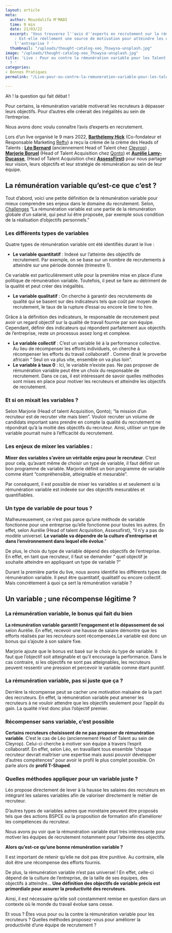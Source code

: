 ```yaml
---
layout: article
meta:
  author: Mouzdalifa M'MADI
  time: 9 min
  date: 21/03/22
  excerpt: 'Vous trouverez l''avis d''experts en recrutement sur la rémunération variable
    : Est-elle réellement une source de motivation pour atteindre les objectifs de
    l''entreprise ? '
  thumbnail: "/uploads/thought-catalog-xeo_7hswysa-unsplash.jpg"
image: "/uploads/thought-catalog-xeo_7hswysa-unsplash.jpg"
title: 'Live : Pour ou contre la rémunération variable pour les Talent Acquisition
  ? '
categories:
- Bonnes Pratiques
permalink: "/Live-pour-ou-contre-la-remuneration-variable-pour-les-talent-acquisition-?/"

---
```

Ah ! la question qui fait débat !

Pour certains, la rémunération variable motiverait les recruteurs à dépasser leurs objectifs. Pour d’autres elle créerait des inégalités au sein de l’entreprise.

Nous avons donc voulu connaître l’avis d’experts en recrutement.

Lors d’un live organisé le 9 mars 2022, [**Barthélemy Hick**](https://www.linkedin.com/in/barthelemyhick/ "Barthélemy Hick Profil Linkedin") (Co-fondateur et Responsable Marketing [Refty](https://refty.co/ "Site Refty")) a reçu la crème de la crème des Heads of Talents : [**Léo Bernard**](https://www.linkedin.com/in/leo-recrutement/ "Léo Bernard Profil Linkedin") (anciennement Head of Talent chez [Cleyrop](https://cleyrop.com/ "Site Cleyrop ")) , [**Marjorie Boruel**](https://www.linkedin.com/in/boruelmarjorie/ "Marjorie Boruel Profil Linkedin") (Head of Talent Acquisition chez [Qonto](https://qonto.com/fr "Site Qonto")) et [**Aurélie Lamy-Ducasse**](https://www.linkedin.com/in/aurelie-lamy-ducasse/ "Aurélie Lamy-Ducasse Profil Linkedin"), (Head of Talent Acquisition chez [**AssessFirst**](https://www.assessfirst.com/fr/ "Site Assessfirst")**)** pour nous partager leur vision, leurs objectifs et leur stratégie de rémunération au sein de leur équipe.

## La rémunération variable qu’est-ce que c’est ?

Tout d’abord, voici une petite définition de la rémunération variable pour mieux comprendre ses enjeux dans le domaine du recrutement. Selon, [Challenges](https://www.challenges.fr/tag_lexique-economique/remuneration-variable_5306/) “La rémunération variable est une partie de la rémunération globale d’un salarié, qui peut lui être proposée, par exemple sous condition de la réalisation d’objectifs personnels.”

### Les différents types de variables

Quatre types de rémunération variable ont été identifiés durant le live :

* **Le variable quantitatif** : Indexé sur l’atteinte des objectifs de recrutement. Par exemple, on se base sur un nombre de recrutements à atteindre sur une période donnée (trimestre 1).

Ce variable est particulièrement utile pour la première mise en place d’une politique de rémunération variable. Toutefois, il peut se faire au détriment de la qualité et peut créer des inégalités.

* **Le variable qualitatif** : On cherche à garantir des recrutements de qualité qui se basent sur des indicateurs tels que coût par moyen de recrutement, le taux de la rupture d’essai ou encore le time to hire.

Grâce à la définition des indicateurs, le responsable de recrutement peut avoir un regard objectif sur la qualité de travail fournie par son équipe. Cependant, définir des indicateurs qui répondent parfaitement aux objectifs de l’entreprise, reste un processus assez long et complexe.

* **Le variable collectif** : C’est un variable lié à la performance collective. Au lieu de récompenser les efforts individuels, on cherche à récompenser les efforts du travail collaboratif . Comme dirait le proverbe africain “ Seul on va plus vite, ensemble on va plus loin”.
* **Le variable à taux 0** : Ici, le variable n’existe pas. Ne pas proposer de rémunération variable peut être un choix du responsable de recrutement. Dans ce cas, il est intéressant de savoir quelles méthodes sont mises en place pour motiver les recruteurs et atteindre les objectifs de recrutement.

### Et si on mixait les variables ?

Selon Marjorie (Head of talent Acquisition, Qonto); “la mission d’un recruteur est de recruter vite mais bien”. Vouloir recruter un volume de candidats important sans prendre en compte la qualité du recrutement ne répondrait qu’à la moitié des objectifs du recruteur. Ainsi, utiliser un type de variable pourrait nuire à l’efficacité du recrutement.

### Les enjeux de mixer les variables :

**Mixer des variables s’avère un véritable enjeu pour le recruteur**. C’est pour cela, qu’avant même de choisir un type de variable, il faut définir un bon programme de variable. Marjorie définit un bon programme de variable comme étant “compréhensible, atteignable et mesurable”.

Par conséquent, il est possible de mixer les variables si et seulement si la rémunération variable est indexée sur des objectifs mesurables et quantifiables.

### Un type de variable de pour tous ?

Malheureusement, ce n’est pas parce qu’une méthode de variable fonctionne pour une entreprise qu’elle fonctionne pour toutes les autres. En effet, selon Aurélie (Head of talent Acquisition, Assessfirst), “il n’y a pas de modèle universel. **Le variable va dépendre de la culture d’entreprise et dans l’environnement dans lequel elle évolue**.”

De plus, le choix du type de variable dépend des objectifs de l’entreprise. En effet, en tant que recruteur, il faut se demander “ quel objectif je souhaite atteindre en appliquant un type de variable ?”

Durant la première partie du live, nous avons identifié les différents types de rémunération variable. Il peut être quantitatif, qualitatif ou encore collectif. Mais concrètement à quoi ça sert la rémunération variable ?

## Un variable ; une récompense légitime ?

### La rémunération variable, le bonus qui fait du bien

**La rémunération variable garantit l’engagement et le dépassement de soi** selon Aurélie. En effet, recevoir une hausse de salaire démontre que les efforts réalisés par les recruteurs sont récompensés.Le variable est donc un bonus qui s’ajoute à son salaire fixe.

Marjorie ajoute que le bonus est basé sur le choix du type de variable. Il faut que l’objectif soit atteignable et qu’il encourage la performance. Dans le cas contraire, si les objectifs ne sont pas atteignables, les recruteurs peuvent ressentir une pression et percevoir le variable comme étant punitif.

### La rémunération variable, pas si juste que ça ?

Derrière la récompense peut se cacher une motivation malsaine de la part des recruteurs. En effet, la rémunération variable peut amener les recruteurs à ne vouloir attendre que les objectifs seulement pour l’appât du gain. La qualité n’est donc plus l’objectif premier.

### Récompenser sans variable, c’est possible

**Certains recruteurs choisissent de ne pas proposer de rémunération variable**. C’est le cas de Léo (anciennement Head of Talent au sein de Cleyrop). Celui-ci cherche à motiver son équipe à travers l’esprit collaboratif. En effet, selon Léo, en travaillant tous ensemble “chaque recruteur devrait maîtriser une expertise mais aussi pouvoir développer d’autres compétences” pour avoir le profil le plus complet possible. On parle alors de **profil T-Shaped**.

### Quelles méthodes appliquer pour un variable juste ?

Léo propose directement de lever à la hausse les salaires des recruteurs en intégrant les salaires variables afin de valoriser directement le métier de recruteur.

D’autres types de variables autres que monétaire peuvent être proposés tels que des actions BSPCE ou la proposition de formation afin d’améliorer les compétences du recruteur.

Nous avons pu voir que la rémunération variable était très intéressante pour motiver les équipes de recrutement notamment pour l’atteinte des objectifs.

**Alors qu’est-ce qu’une bonne rémunération variable ?**

Il est important de retenir qu’elle ne doit pas être punitive. Au contraire, elle doit être une récompense des efforts fournis.

De plus, la rémunération variable n’est pas universel ! En effet, celle-ci dépend de la culture de l’entreprise, de la taille de ses équipes, des objectifs à atteindre... **Une définition des objectifs de variable précis est primordiale pour assurer la productivité des recruteurs**.

Ainsi, il est nécessaire qu’elle soit constamment remise en question dans un contexte où le monde du travail évolue sans cesse.

Et vous ? Êtes vous pour ou la contre la rémunération variable pour les recruteurs ? Quelles méthodes proposez-vous pour améliorer la productivité d’une équipe de recrutement ?  